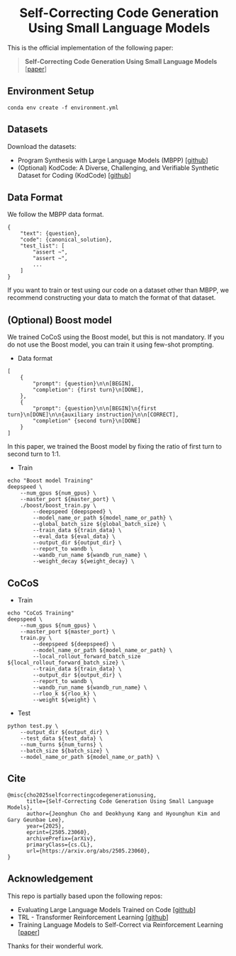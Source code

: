 <h1 align="center">Self-Correcting Code Generation Using Small Language Models</a></h2>


This is the official implementation of the following paper:

> **Self-Correcting Code Generation Using Small Language Models** [[paper](https://arxiv.org/abs/2505.23060)]

## Environment Setup
```
conda env create -f environment.yml
```

## Datasets
Download the datasets:
* Program Synthesis with Large Language Models (MBPP) [[github](https://github.com/google-research/google-research/tree/master/mbpp)]
* (Optional) KodCode: A Diverse, Challenging, and Verifiable Synthetic Dataset for Coding (KodCode) [[github](https://github.com/KodCode-AI/kodcode)]


## Data Format
We follow the MBPP data format.
```
{
    "text": {question},
    "code": {canonical_solution},
    "test_list": [
        "assert ~",
        "assert ~",
        ...
    ]
}
```
If you want to train or test using our code on a dataset other than MBPP, we recommend constructing your data to match the format of that dataset.


## (Optional) Boost model
We trained CoCoS using the Boost model, but this is not mandatory. If you do not use the Boost model, you can train it using few-shot prompting.

* Data format
```
[
    {
        "prompt": {question}\n\n[BEGIN],
        "completion": {first turn}\n[DONE],
    },
    {
        "prompt": {question}\n\n[BEGIN]\n{first turn}\n[DONE]\n\n{auxiliary instruction}\n\n[CORRECT],
        "completion" {second turn}\n[DONE]
    }
]
```
In this paper, we trained the Boost model by fixing the ratio of first turn to second turn to 1:1.

* Train
```
echo "Boost model Training"
deepspeed \
    --num_gpus ${num_gpus} \
    --master_port ${master_port} \
    ./boost/boost_train.py \
        --deepspeed {deepspeed} \
        --model_name_or_path ${model_name_or_path} \
        --global_batch_size ${global_batch_size} \
        --train_data ${train_data} \
        --eval_data ${eval_data} \
        --output_dir ${output_dir} \
        --report_to wandb \
        --wandb_run_name ${wandb_run_name} \
        --weight_decay ${weight_decay} \
```

## CoCoS
* Train
```
echo "CoCoS Training"
deepspeed \
    --num_gpus ${num_gpus} \
    --master_port ${master_port} \
    train.py \
        --deepspeed ${deepspeed} \
        --model_name_or_path ${model_name_or_path} \
        --local_rollout_forward_batch_size ${local_rollout_forward_batch_size} \
        --train_data ${train_data} \
        --output_dir ${output_dir} \
        --report_to wandb \
        --wandb_run_name ${wandb_run_name} \
        --rloo_k ${rloo_k} \
        --weight ${weight} \
```

* Test
```
python test.py \
    --output_dir ${output_dir} \
    --test_data ${test_data} \
    --num_turns ${num_turns} \
    --batch_size ${batch_size} \
    --model_name_or_path ${model_name_or_path} \

```

## Cite

```
@misc{cho2025selfcorrectingcodegenerationusing,
      title={Self-Correcting Code Generation Using Small Language Models}, 
      author={Jeonghun Cho and Deokhyung Kang and Hyounghun Kim and Gary Geunbae Lee},
      year={2025},
      eprint={2505.23060},
      archivePrefix={arXiv},
      primaryClass={cs.CL},
      url={https://arxiv.org/abs/2505.23060}, 
}
```

## Acknowledgement
This repo is partially based upon the following repos:
* Evaluating Large Language Models Trained on Code
 [[github](https://github.com/openai/human-eval)]
* TRL - Transformer Reinforcement Learning [[github](https://github.com/huggingface/trl)]
* Training Language Models to Self-Correct via Reinforcement Learning [[paper](https://arxiv.org/abs/2409.12917)]

Thanks for their wonderful work.